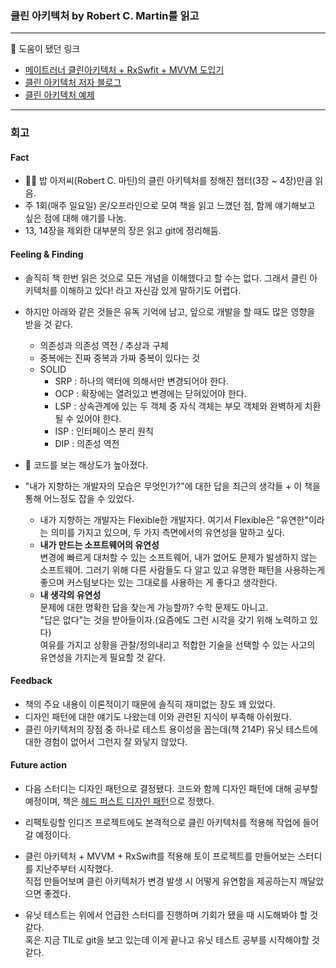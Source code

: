 ### 클린 아키텍처 by Robert C. Martin를 읽고
---
🔗  도움이 됐던 링크
- [메이트러너 클린아키텍처 + RxSwfit + MVVM 도입기](https://jeonyeohun.tistory.com/305)
- [클린 아키텍처 저자 블로그](https://blog.cleancoder.com/uncle-bob/2012/08/13/the-clean-architecture.html)
- [클린 아키텍처 예제](https://github.com/sergdort/CleanArchitectureRxSwift)
---
### 회고
#### Fact
- 👨‍🎨 밥 아저씨(Robert C. 마틴)의 클린 아키텍처를 정해진 챕터(3장 ~ 4장)만큼 읽음.
- 주 1회(매주 일요일) 온/오프라인으로 모여 책을 읽고 느꼈던 점, 함께 얘기해보고 싶은 점에 대해 얘기를 나눔.
- 13, 14장을 제외한 대부분의 장은 읽고 git에 정리해둠.

#### Feeling & Finding
- 솔직히 책 한번 읽은 것으로 모든 개념을 이해했다고 할 수는 없다. 그래서 클린 아키텍처를 이해하고 있다! 라고 자신감 있게 말하기도 어렵다.
- 하지만 아래와 같은 것들은 유독 기억에 남고, 앞으로 개발을 할 때도 많은 영향을 받을 것 같다. 
    - 의존성과 의존성 역전 / 추상과 구체
    - 중복에는 진짜 중복과 가짜 중복이 있다는 것
    - SOLID
        - SRP : 하나의 액터에 의해서만 변경되어야 한다.
        - OCP : 확장에는 열려있고 변경에는 닫혀있어야 한다.
        - LSP : 상속관계에 있는 두 객체 중 자식 객체는 부모 객체와 완벽하게 치환될 수 있어야 한다.
        - ISP : 인터페이스 분리 원칙
        - DIP : 의존성 역전

- 👀  코드를 보는 해상도가 높아졌다.
- "내가 지향하는 개발자의 모습은 무엇인가?"에 대한 답을 최근의 생각들 + 이 책을 통해 어느정도 잡을 수 있었다.
    - 내가 지향하는 개발자는 Flexible한 개발자다. 여기서 Flexible은 "유연한"이라는 의미를 가지고 있으며, 두 가지 측면에서의 유연성을 말하고 싶다.
    - **내가 만드는 소프트웨어의 유연성**   
    변경에 빠르게 대처할 수 있는 소프트웨어, 내가 없어도 문제가 발생하지 않는 소프트웨어. 그러기 위해 다른 사람들도 다 알고 있고 유명한 패턴을 사용하는게 좋으며 커스텀보다는 있는 그대로를 사용하는 게 좋다고 생각한다.
    - **내 생각의 유연성**   
    문제에 대한 명확한 답을 찾는게 가능할까? 수학 문제도 아니고.   
    "답은 없다"는 것을 받아들이자.(요즘에도 그런 시각을 갖기 위해 노력하고 있다)   
    여유를 가지고 상황을 관찰/정의내리고 적합한 기술을 선택할 수 있는 사고의 유연성을 가지는게 필요할 것 같다.

#### Feedback
- 책의 주요 내용이 이론적이기 때문에 솔직히 재미없는 장도 꽤 있었다.
- 디자인 패턴에 대한 얘기도 나왔는데 이와 관련된 지식이 부족해 아쉬웠다.
- 클린 아키텍처의 장점 중 하나로 테스트 용이성을 꼽는데(책 214P) 유닛 테스트에 대한 경험이 없어서 그런지 잘 와닿지 않았다.

#### Future action
- 다음 스터디는 디자인 패턴으로 결정됐다. 코드와 함께 디자인 패턴에 대해 공부할 예정이며, 책은 [헤드 퍼스트 디자인 패턴](https://book.interpark.com/product/BookDisplay.do?_method=detail&sc.prdNo=354596809&gclid=Cj0KCQjw-pCVBhCFARIsAGMxhAc20H-J-dXmGHUfA2OMUkSekToRF9YD-LMAMRJZshhs7vLR5fnZjQQaAj5JEALw_wcB)으로 정했다. 

- 리팩토링할 인디즈 프로젝트에도 본격적으로 클린 아키텍처를 적용해 작업에 들어갈 예정이다.

- 클린 아키텍처 + MVVM + RxSwift를 적용해 토이 프로젝트를 만들어보는 스터디를 지난주부터 시작했다.   
직접 만들어보며 클린 아키텍처가 변경 발생 시 어떻게 유연함을 제공하는지 깨달았으면 좋겠다.

- 유닛 테스트는 위에서 언급한 스터디를 진행하며 기회가 됐을 때 시도해봐야 할 것 같다.   
혹은 지금 TIL로 git을 보고 있는데 이게 끝나고 유닛 테스트 공부를 시작해야할 것 같다.